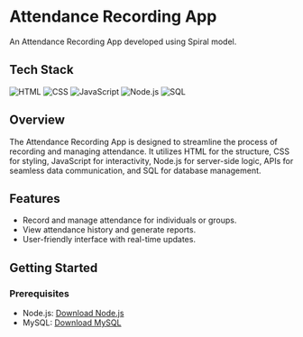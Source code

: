 # Attendance Recording App

An Attendance Recording App developed using Spiral model.


## Tech Stack

![HTML](https://img.shields.io/badge/HTML-orange?logo=html5&style=flat-square)
![CSS](https://img.shields.io/badge/CSS-blue?logo=css3&style=flat-square)
![JavaScript](https://img.shields.io/badge/JavaScript-yellow?logo=javascript&style=flat-square)
![Node.js](https://img.shields.io/badge/Node.js-green?logo=node.js&style=flat-square)
![SQL](https://img.shields.io/badge/SQL-blueviolet?logo=mysql&style=flat-square)

## Overview

The Attendance Recording App is designed to streamline the process of recording and managing attendance. It utilizes HTML for the structure, CSS for styling, JavaScript for interactivity, Node.js for server-side logic, APIs for seamless data communication, and SQL for database management.

## Features

- Record and manage attendance for individuals or groups.
- View attendance history and generate reports.
- User-friendly interface with real-time updates.

## Getting Started

### Prerequisites

- Node.js: [Download Node.js](https://nodejs.org/)
- MySQL: [Download MySQL](https://www.mysql.com/)



